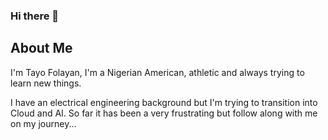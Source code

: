 ### Hi there 👋

## About Me

I'm Tayo Folayan, I'm a Nigerian American, athletic and always trying to learn new things.

I have an electrical engineering background but I'm trying to transition into Cloud and AI. 
So far it has been a very frustrating but follow along with me on my journey...

<!--
**tembo84/tembo84** is a ✨ _special_ ✨ repository because its `README.md` (this file) appears on your GitHub profile.

Here are some ideas to get you started:

- 🔭 I’m currently working on ...
- 🌱 I’m currently learning ...
- 👯 I’m looking to collaborate on ...
- 🤔 I’m looking for help with ...
- 💬 Ask me about ...
- 📫 How to reach me: ...
- 😄 Pronouns: ...
- ⚡ Fun fact: ...
-->
